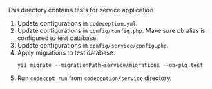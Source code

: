 This directory contains tests for service application

1. Update configurations in `codeception.yml`.
2. Update configurations in `config/config.php`. Make sure db alias is configured to test database.
3. Update configurations in `config/service/config.php`.
4. Apply migrations to test database:
    ```
    yii migrate --migrationPath=service/migrations --db=plg.test
    ```
5. Run `codecept run` from `codeception/service` directory.
